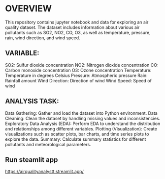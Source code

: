 # OVERVIEW
This repository contains jupyter notebook and data for exploring an air quality dataset. The dataset includes information about various air pollutants such as SO2, NO2, CO, O3, as well as temperature, pressure, rain, wind direction, and wind speed.
## VARIABLE:
SO2: Sulfur dioxide concentration
NO2: Nitrogen dioxide concentration
CO: Carbon monoxide concentration
O3: Ozone concentration
Temperature: Temperature in degrees Celsius
Pressure: Atmospheric pressure
Rain: Rainfall amount
Wind Direction: Direction of wind
Wind Speed: Speed of wind

## ANALYSIS TASK:
Data Gathering: Gather and load the dataset into Python environment.
Data Cleaning: Clean the dataset by handling missing values and inconsistencies.
Exploratory Data Analysis (EDA): Perform EDA to understand the distribution and relationships among different variables.
Plotting (Visualization): Create visualizations such as scatter plots, bar charts, and time series plots to explore the data.
Summary: Calculate summary statistics for different pollutants and meteorological parameters.

## Run steamlit app
https://airqualityanalystt.streamlit.app/
